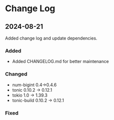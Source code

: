 
# Change Log

## 2024-08-21

Added change log and update dependencies.

### Added

- Added CHANGELOG.md for better maintenance

### Changed

- num-bigint 0.4->0.4.6 
- tonic 0.10.2 -> 0.12.1
- tokio 1.0 -> 1.39.3
- tonic-build 0.10.2 -> 0.12.1


### Fixed
